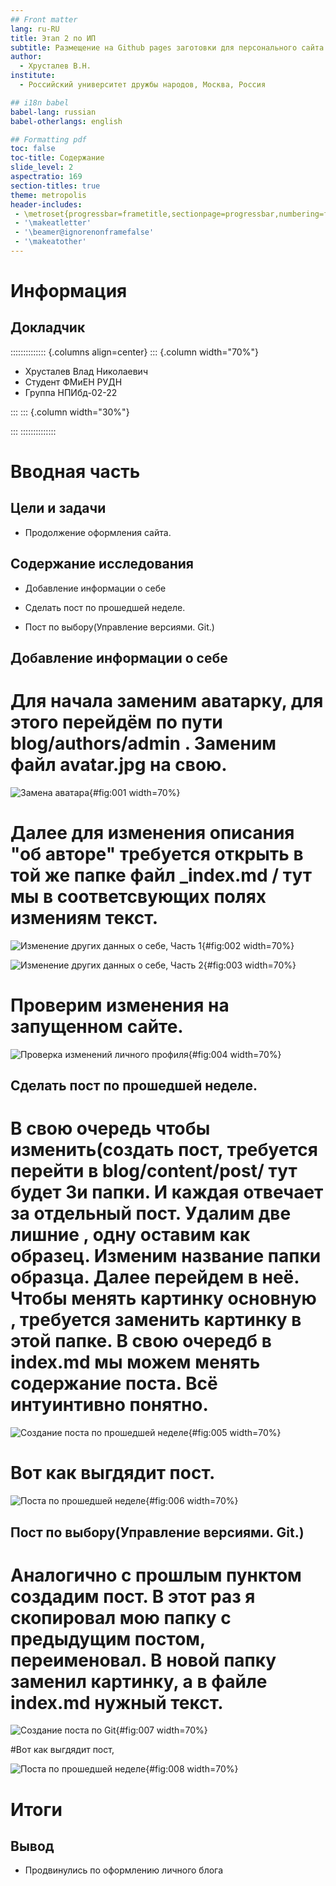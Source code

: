 ```yaml
---
## Front matter
lang: ru-RU
title: Этап 2 по ИП
subtitle: Размещение на Github pages заготовки для персонального сайта
author:
  - Хрусталев В.Н.
institute:
  - Российский университет дружбы народов, Москва, Россия

## i18n babel
babel-lang: russian
babel-otherlangs: english

## Formatting pdf
toc: false
toc-title: Содержание
slide_level: 2
aspectratio: 169
section-titles: true
theme: metropolis
header-includes:
 - \metroset{progressbar=frametitle,sectionpage=progressbar,numbering=fraction}
 - '\makeatletter'
 - '\beamer@ignorenonframefalse'
 - '\makeatother'
---
```


# Информация

## Докладчик

:::::::::::::: {.columns align=center}
::: {.column width="70%"}

  * Хрусталев Влад Николаевич
  * Студент ФМиЕН РУДН
  * Группа НПИбд-02-22

:::
::: {.column width="30%"}

:::
::::::::::::::

# Вводная часть

## Цели и задачи

- Продолжение оформления сайта.

## Содержание исследования

- Добавление информации о себе

- Сделать пост по прошедшей неделе.

- Пост по выбору(Управление версиями. Git.)

## Добавление информации о себе

# Для начала заменим аватарку, для этого перейдём по пути blog/authors/admin . Заменим файл avatar.jpg на свою.

![Замена аватара](image/1.png){#fig:001 width=70%}

# Далее для изменения описания "об авторе" требуется открыть в той же папке файл _index.md / тут мы в соответсвующих полях измениям текст. 

![Изменение других данных о себе, Часть 1](image/2.png){#fig:002 width=70%}

![Изменение других данных о себе, Часть 2](image/3.png){#fig:003 width=70%}

# Проверим изменения на запущенном сайте.

![Проверка изменений личного профиля](image/4.png){#fig:004 width=70%}

## Сделать пост по прошедшей неделе.

# В свою очередь чтобы изменить(создать пост, требуется перейти в blog/content/post/ тут будет 3и папки. И каждая отвечает за отдельный пост. Удалим две лишние , одну оставим как образец. Изменим название папки образца. Далее перейдем в неё. Чтобы менять картинку основную , требуется заменить картинку в этой папке. В свою очередб в index.md мы можем менять содержание поста. Всё интуинтивно понятно.

![Создание поста по прошедшей неделе](image/5.png){#fig:005 width=70%}

# Вот как выгдядит пост.

![Поста по прошедшей неделе](image/6.png){#fig:006 width=70%}

## Пост по выбору(Управление версиями. Git.)

# Аналогично с прошлым пунктом создадим пост. В этот раз я скопировал мою папку с предыдущим постом, переименовал. В новой папку заменил картинку, а в файле index.md нужный текст.

![Создание поста по Git](image/7.png){#fig:007 width=70%}

#Вот как выгдядит пост,

![Поста по прошедшей неделе](image/8.png){#fig:008 width=70%}

# Итоги

## Вывод

- Продвинулись по оформлению личного блога

